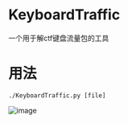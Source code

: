 # KeyboardTraffic
一个用于解ctf键盘流量包的工具
# 用法
```
./KeyboardTraffic.py [file]
```
![image](https://user-images.githubusercontent.com/52622597/179162346-fe5e1de6-6f5d-4d83-92b5-4280629491ea.png)


